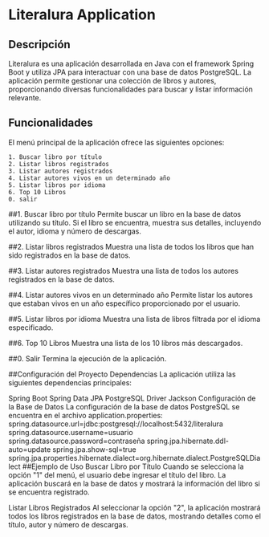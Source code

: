 # Literalura Application

## Descripción

Literalura es una aplicación desarrollada en Java con el framework Spring Boot y utiliza JPA para interactuar con una base de datos PostgreSQL. La aplicación permite gestionar una colección de libros y autores, proporcionando diversas funcionalidades para buscar y listar información relevante.

## Funcionalidades

El menú principal de la aplicación ofrece las siguientes opciones:

    1. Buscar libro por título
    2. Listar libros registrados
    3. Listar autores registrados
    4. Listar autores vivos en un determinado año
    5. Listar libros por idioma
    6. Top 10 Libros
    0. salir

##1. Buscar libro por título
Permite buscar un libro en la base de datos utilizando su título. Si el libro se encuentra, muestra sus detalles, incluyendo el autor, idioma y número de descargas.

##2. Listar libros registrados
Muestra una lista de todos los libros que han sido registrados en la base de datos.

##3. Listar autores registrados
Muestra una lista de todos los autores registrados en la base de datos.

##4. Listar autores vivos en un determinado año
Permite listar los autores que estaban vivos en un año específico proporcionado por el usuario.

##5. Listar libros por idioma
Muestra una lista de libros filtrada por el idioma especificado.

##6. Top 10 Libros
Muestra una lista de los 10 libros más descargados.

##0. Salir
Termina la ejecución de la aplicación.

##Configuración del Proyecto
Dependencias
La aplicación utiliza las siguientes dependencias principales:

Spring Boot
Spring Data JPA
PostgreSQL Driver
Jackson
Configuración de la Base de Datos
La configuración de la base de datos PostgreSQL se encuentra en el archivo application.properties:
spring.datasource.url=jdbc:postgresql://localhost:5432/literalura
spring.datasource.username=usuario
spring.datasource.password=contraseña
spring.jpa.hibernate.ddl-auto=update
spring.jpa.show-sql=true
spring.jpa.properties.hibernate.dialect=org.hibernate.dialect.PostgreSQLDialect
##Ejemplo de Uso
Buscar Libro por Título
Cuando se selecciona la opción "1" del menú, el usuario debe ingresar el título del libro. La aplicación buscará en la base de datos y mostrará la información del libro si se encuentra registrado.

Listar Libros Registrados
Al seleccionar la opción "2", la aplicación mostrará todos los libros registrados en la base de datos, mostrando detalles como el título, autor y número de descargas.
